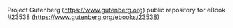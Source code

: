 Project Gutenberg (https://www.gutenberg.org) public repository for eBook #23538 (https://www.gutenberg.org/ebooks/23538)
